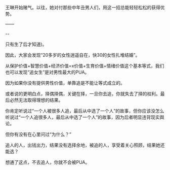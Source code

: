 王琳开始赌气。以往，她对付那些中年丑男人们，用这一招总能轻轻松松的获得优势。

——

--

只有生了后才知道)。

因此，大家会发现“20多岁的女性逍遥自在，快30的女性扎堆结婚”。

从保护价值+智慧价值+经济价值=x价值+生育价值+情绪价值这个基本等式，我们也可以发现“追女生”是对男性最大的PUA。

因为如果你没有提供男性价值，单靠追是不能让等式成立的。

或者说的更明白点，择偶择偶，关键在择，一旦你去追，你就失去了择的权利。最后必然无法取得理想的结果。

你肯定听说过“一个人被很多人追，最后从中选了一个人”的故事，但你应该没怎么听说过“一个人追很多人，最后从中选了一个人”的故事，因为后者明显违背现实舆论。

但你有没有在心里问过“为什么？”

追人的人，出钱出力，结果没有选择余地，被追的人，享受着关心照顾，结果她还能选？

想通了这点，不去追人，你就不会被PUA。
